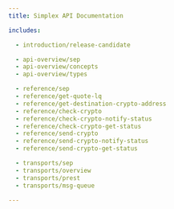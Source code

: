 ```yaml
---
title: Simplex API Documentation

includes:

  - introduction/release-candidate

  - api-overview/sep
  - api-overview/concepts
  - api-overview/types

  - reference/sep
  - reference/get-quote-lq
  - reference/get-destination-crypto-address
  - reference/check-crypto
  - reference/check-crypto-notify-status
  - reference/check-crypto-get-status
  - reference/send-crypto
  - reference/send-crypto-notify-status
  - reference/send-crypto-get-status

  - transports/sep
  - transports/overview
  - transports/prest
  - transports/msg-queue

---
```

